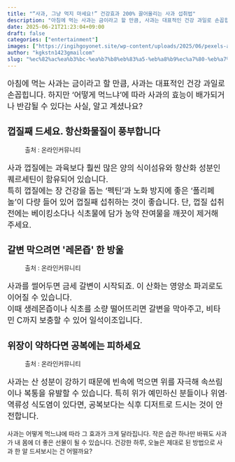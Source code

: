 ```yaml
---
title: "“사과, 그냥 먹지 마세요!” 건강효과 200% 끌어올리는 사과 섭취법"
description: "아침에 먹는 사과는 금이라고 할 만큼, 사과는 대표적인 건강 과일로 손꼽힙니다. 하지만 ‘어떻게 먹느냐’에 따라 사과의 효능이 배가되거나 반감될 수 있다는 사실, 알고 계셨나요?"
date: 2025-06-21T21:23:04+09:00
draft: false
categories: ["entertainment"]
images: ["https://ingihgoyonet.site/wp-content/uploads/2025/06/pexels-andie-2026776-3746517-1024x1024.jpg", "https://ingihgoyonet.site/wp-content/uploads/2025/06/pexels-markusspiske-1679720-683x1024.jpg", "https://ingihgoyonet.site/wp-content/uploads/2025/06/pexels-pixabay-39354-1024x683.jpg"]
author: "kgkstn1423gmailcom"
slug: "%ec%82%ac%ea%b3%bc-%ea%b7%b8%eb%83%a5-%eb%a8%b9%ec%a7%80-%eb%a7%88%ec%84%b8%ec%9a%94-%ea%b1%b4%ea%b0%95%ed%9a%a8%ea%b3%bc-200-%eb%81%8c%ec%96%b4%ec%98%ac%eb%a6%ac%eb%8a%94"
---
```


<p style="font-size:18px">아침에 먹는 사과는 금이라고 할 만큼, 사과는 대표적인 건강 과일로 손꼽힙니다. 하지만 ‘어떻게 먹느냐’에 따라 사과의 효능이 배가되거나 반감될 수 있다는 사실, 알고 계셨나요?</p> <h2 >껍질째 드세요. 항산화물질이 풍부합니다</h2> <figure ><img src="https://ingihgoyonet.site/wp-content/uploads/2025/06/pexels-andie-2026776-3746517-1024x1024.jpg" alt="" style="aspect-ratio:16/9;object-fit:cover"/><figcaption >출처 : 온라인커뮤니티</figcaption></figure> <p style="font-size:18px">사과 껍질에는 과육보다 훨씬 많은 양의 식이섬유와 항산화 성분인 퀘르세틴이 함유되어 있습니다.<br>특히 껍질에는 장 건강을 돕는 ‘펙틴’과 노화 방지에 좋은 ‘폴리페놀’이 다량 들어 있어 껍질째 섭취하는 것이 좋습니다. 단, 껍질 섭취 전에는 베이킹소다나 식초물에 담가 농약 잔여물을 깨끗이 제거해 주세요.</p> <h2 >갈변 막으려면 '레몬즙' 한 방울</h2> <figure ><img src="https://ingihgoyonet.site/wp-content/uploads/2025/06/pexels-markusspiske-1679720-683x1024.jpg" alt="" style="aspect-ratio:16/9;object-fit:cover"/><figcaption >출처 : 온라인커뮤니티</figcaption></figure> <p style="font-size:18px">사과를 썰어두면 금세 갈변이 시작되죠. 이 산화는 영양소 파괴로도 이어질 수 있습니다.<br>이때 생레몬즙이나 식초를 소량 떨어뜨리면 갈변을 막아주고, 비타민 C까지 보충할 수 있어 일석이조입니다.</p> <h2 >위장이 약하다면 공복에는 피하세요</h2> <figure ><img src="https://ingihgoyonet.site/wp-content/uploads/2025/06/pexels-pixabay-39354-1024x683.jpg" alt="" style="aspect-ratio:16/9;object-fit:cover"/><figcaption >출처 : 온라인커뮤니티</figcaption></figure> <p style="font-size:18px">사과는 산 성분이 강하기 때문에 빈속에 먹으면 위를 자극해 속쓰림이나 복통을 유발할 수 있습니다. 특히 위가 예민하신 분들이나 위염·역류성 식도염이 있다면, 공복보다는 식후 디저트로 드시는 것이 안전합니다.</p> <p>사과는 어떻게 먹느냐에 따라 그 효과가 크게 달라집니다. 작은 습관 하나만 바꿔도 사과가 내 몸에 더 좋은 선물이 될 수 있습니다. 건강한 하루, 오늘은 제대로 된 방법으로 사과 한 알 드셔보시는 건 어떨까요?</p>